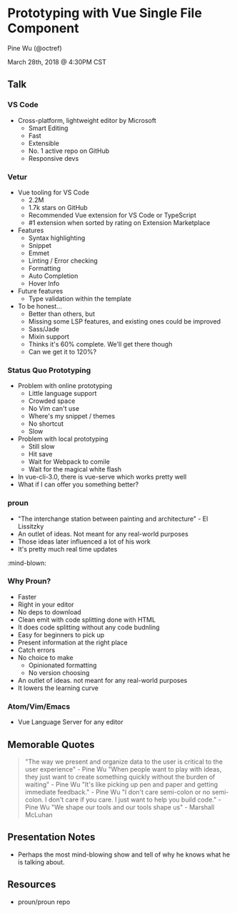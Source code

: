 # Prototyping with Vue Single File Component

Pine Wu (@octref)

March 28th, 2018 @ 4:30PM CST

## Talk

### VS Code

*   Cross-platform, lightweight editor by Microsoft
    *   Smart Editing
    *   Fast
    *   Extensible
    *   No. 1 active repo on GitHub
    *   Responsive devs

### Vetur

*   Vue tooling for VS Code
    *   2.2M
    *   1.7k stars on GitHub
    *   Recommended Vue extension for VS Code or TypeScript
    *   #1 extension when sorted by rating on Extension Marketplace
*   Features
    *   Syntax highlighting
    *   Snippet
    *   Emmet
    *   Linting / Error checking
    *   Formatting
    *   Auto Completion
    *   Hover Info
*   Future features
    *   Type validation within the template
*   To be honest...
    *   Better than others, but
    *   Missing some LSP features, and existing ones could be improved
    *   Sass/Jade
    *   Mixin support
    *   Thinks it's 60% complete. We'll get there though
    *   Can we get it to 120%?

### Status Quo Prototyping

*   Problem with online prototyping
    *   Little language support
    *   Crowded space
    *   No Vim can't use
    *   Where's my snippet / themes
    *   No shortcut
    *   Slow
*   Problem with local prototyping
    *   Still slow
    *   Hit save
    *   Wait for Webpack to comile
    *   Wait for the magical white flash
*   In vue-cli-3.0, there is vue-serve which works pretty well
*   What if I can offer you something better?

### proun

*   "The interchange station between painting and architecture" - El Lissitzky
*   An outlet of ideas. Not meant for any real-world purposes
*   Those ideas later influenced a lot of his work
*   It's pretty much real time updates

:mind-blown:

### Why Proun?

*   Faster
*   Right in your editor
*   No deps to download
*   Clean emit with code splitting done with HTML
*   It does code splitting without any code budnling
*   Easy for beginners to pick up
*   Present information at the right place
*   Catch errors
*   No choice to make
    *   Opinionated formatting
    *   No version choosing
*   An outlet of ideas. not meant for any real-world purposes
*   It lowers the learning curve

### Atom/Vim/Emacs

*   Vue Language Server for any editor

## Memorable Quotes

> "The way we present and organize data to the user is critical to the user experience" - Pine Wu
> "When people want to play with ideas, they just want to create something quickly without the burden of waiting" - Pine Wu
> "It's like picking up pen and paper and getting immediate feedback." - Pine Wu
> "I don't care semi-colon or no semi-colon. I don't care if you care. I just want to help you build code." - Pine Wu
> "We shape our tools and our tools shape us" - Marshall McLuhan

## Presentation Notes

*   Perhaps the most mind-blowing show and tell of why he knows what he is talking about.

## Resources

*   proun/proun repo
